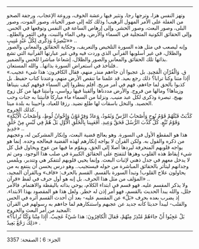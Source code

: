 ------------------------------------------------------------------------

وتهز النفس هزا، وترجها رجا، وتثير فيها رعشة الخوف، وروعة الإعجاب، ورجفة
الصحو من الغفلة على الأمر المهول الرهيب! وذلك كله إلى صور الحياة، وصور
الموت، وصور البلى، وصور البعث، وصور الحشر. وإلى إرهاص الساعة في النفس
وتوقعها في الحس. وإلى الحقائق الكونية المتجلية في السماء والأرض، وفي
الماء والنبت، وفي الثمر والطلع.. «تَبْصِرَةً وَذِكْرى لِكُلِّ عَبْدٍ مُنِيبٍ» ..  
وإنه ليصعب في مثل هذه السورة التلخيص والتعريف، وحكاية الحقائق والمعاني
والصور والظلال، في غير أسلوبها القرآني الذي وردت فيه وفي غير عبارتها
القرآنية التي تشع بذاتها تلك الحقائق والمعاني والصور والظلال، إشعاعا
مباشرا للحس والضمير.  
فلنأخذ في استعراض السورة بذاتها.. والله المستعان..  
«ق. وَالْقُرْآنِ الْمَجِيدِ. بل عجبوا أن جاءهم منذر منهم، فقال الكافرون: هذا شيء
عجيب. أإذا متنا وكنا ترابا؟ ذلك رجع بعيد. قد علمنا ما تنقص الأرض منهم،
وعندنا كتاب حفيظ. بل كذبوا بالحق لما جاءهم، فهم في أمر مريج. أفلم ينظروا
إلى السماء فوقهم كيف بنيناها وزيناها؟ ومالها من فروج. والأرض مددناها
وألقينا فيها رواسي، وأنبتنا فيها من كل زوج بهيج. تبصرة وذكرى لكل عبد
منيب. ونزلنا من السماء ماء مباركا فأنبتنا به جنات وحب الحصيد. والنخل
باسقات لها طلع نضيد. رزقا للعباد، وأحيينا به بلدة ميتا.  
كذلك الخروج.  
«كَذَّبَتْ قَبْلَهُمْ قَوْمُ نُوحٍ وَأَصْحابُ الرَّسِّ وَثَمُودُ، وَعادٌ وَفِرْعَوْنُ وَإِخْوانُ لُوطٍ، وَأَصْحابُ
الْأَيْكَةِ وَقَوْمُ تُبَّعٍ. كُلٌّ كَذَّبَ الرُّسُلَ فَحَقَّ وَعِيدِ. أَفَعَيِينا بِالْخَلْقِ الْأَوَّلِ بَلْ هُمْ فِي
لَبْسٍ مِنْ خَلْقٍ جَدِيدٍ» ..  
هذا هو المقطع الأول في السورة. وهو يعالج قضية البعث، وإنكار المشركين له،
وعجبهم من ذكره والقول به. ولكن القرآن لا يواجه إنكارهم لهذه القضية
فيعالجه وحده. إنما هو يواجه قلوبهم المنحرفة ليردها أصلا إلى الحق، ويقوّم
ما فيها من عوج ويحاول قبل كل شيء إيقاظ هذه القلوب وهزها لتتفتح على
الحقائق الكبيرة في صلب هذا الوجود. ومن ثم لا يدخل معهم في جدل ذهني
لإثبات البعث. وإنما يحيي قلوبهم لتتفكر هي وتتدبر، ويلمس وجدانهم ليتأثر
بالحقائق المباشرة من حوله فيستجيب.. وهو درس يحسن أن ينتفع به من يحاولون
علاج القلوب! وتبدأ السورة بالقسم. القسم بالحرف: «قاف» وبالقرآن المجيد،
المؤلف من مثل هذا الحرف. بل إنه هو أول حرف في لفظ «قرآن» ..  
ولا يذكر المقسم عليه. فهو قسم في ابتداء الكلام، يوحي بذاته باليقظة
والاهتمام. فالأمر جلل، والله يبدأ الحديث بالقسم، فهو أمر إذن له خطر.
ولعل هذا هو المقصود بهذا الابتداء. إذ يضرب بعده بحرف «بَلْ» عن المقسم
عليه- بعد أن أحدث القسم أثره في الحس والقلب- ليبدأ حديثا كأنه جديد عن
عجبهم واستنكارهم لما جاءهم به رسولهم في القرآن المجيد من أمر البعث
والخروج:  
«بَلْ عَجِبُوا أَنْ جاءَهُمْ مُنْذِرٌ مِنْهُمْ، فَقالَ الْكافِرُونَ: هذا شَيْءٌ عَجِيبٌ. أَإِذا مِتْنا
وَكُنَّا تُراباً؟ ذلِكَ رَجْعٌ بَعِيدٌ» .

------------------------------------------------------------------------

الجزء: 6 ¦ الصفحة: 3357

